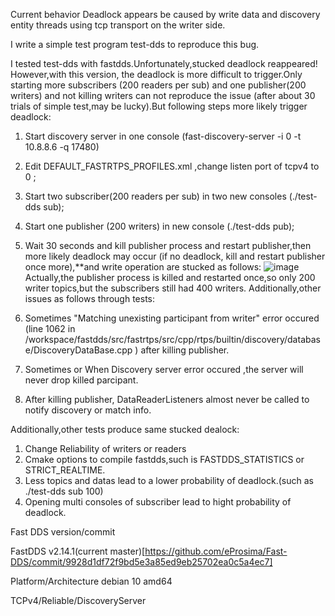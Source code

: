 Current behavior
Deadlock appears be caused by write data and discovery entity threads using tcp transport on the writer side.

I write a simple test program test-dds to reproduce this bug.

I tested test-dds with fastdds.Unfortunately,stucked deadlock reappeared! However,with this version, the deadlock is more difficult to trigger.Only starting more subscribers (200 readers per sub) and one publisher(200 writers) and not killing writers can not reproduce the issue (after about 30 trials of simple test,may be lucky).But following steps more likely trigger deadlock:

1. Start discovery server in one console (fast-discovery-server -i 0 -t 10.8.8.6 -q 17480)
2. Edit DEFAULT_FASTRTPS_PROFILES.xml ,change listen port of tcpv4 to 0 ;
3. Start two subscriber(200 readers per sub) in two new consoles (./test-dds sub);
4. Start one publisher (200 writers) in new console (./test-dds pub);
5. Wait 30 seconds and kill publisher process and restart publisher,then more likely deadlock may occur (if no deadlock, kill and restart publisher once more),**and write operation are stucked as follows:
![image](https://github.com/eProsima/Fast-DDS/assets/7147583/345b6d3e-04e7-420a-b55c-634380bee5f5)
Actually,the publisher process is killed and restarted once,so only 200 writer topics,but the subscribers still had 400 writers.
Additionally,other issues as follows through tests:

1. Sometimes "Matching unexisting participant from writer" error occured (line 1062 in /workspace/fastdds/src/fastrtps/src/cpp/rtps/builtin/discovery/database/DiscoveryDataBase.cpp ) after killing publisher.
2. Sometimes or When Discovery server error occured ,the server will never drop killed parcipant.
3. After killing publisher, DataReaderListeners almost never be called to notify discovery or match info.

Additionally,other tests produce same stucked dealock:

1. Change Reliability of writers or readers
2. Cmake options to compile fastdds,such is FASTDDS_STATISTICS or STRICT_REALTIME.
3. Less topics and datas lead to a lower probability of deadlock.(such as ./test-dds sub 100)
4. Opening multi consoles of subscriber lead to hight probability of deadlock.

Fast DDS version/commit

FastDDS v2.14.1(current master)[https://github.com/eProsima/Fast-DDS/commit/9928d1df72f9bd5e3a85ed9eb25702ea0c5a4ec7]

Platform/Architecture
debian 10 amd64

TCPv4/Reliable/DiscoveryServer
